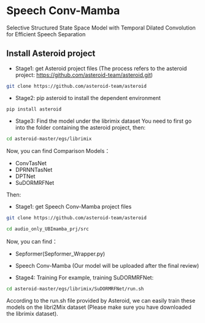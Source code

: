 # Speech Conv-Mamba
Selective Structured State Space Model with Temporal Dilated Convolution for Efficient Speech Separation

## Install Asteroid project

-  Stage1: get Asteroid project files 
(The process refers to the asteroid project: https://github.com/asteroid-team/asteroid.git)
```bash
git clone https://github.com/asteroid-team/asteroid
```

-  Stage2: pip asteroid to install the dependent environment
```bash
pip install asteroid
```

-  Stage3: Find  the model under the librimix dataset
You need to first go into the folder containing the asteroid project, then:
```bash
cd asteroid-master/egs/librimix
```
Now, you can find Comparison Models：
- ConvTasNet
- DPRNNTasNet
- DPTNet
- SuDORMRFNet

Then:

-  Stage1: get  Speech Conv-Mamba project files
```bash
git clone https://github.com/asteroid-team/asteroid
```
```bash
cd audio_only_UBImamba_prj/src
```
Now, you can find：
- Sepformer(Sepformer_Wrapper.py)
- Speech Conv-Mamba (Our model will be uploaded after the final review)


-  Stage4: Training
For example, training SuDORMRFNet:
```bash
cd asteroid-master/egs/librimix/SuDORMRFNet/run.sh
```
According to the run.sh file provided by Asteroid, we can easily train these models on the libri2Mix dataset (Please make sure you have downloaded the librimix dataset). 



